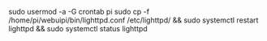 sudo usermod -a -G crontab pi
sudo cp -f /home/pi/webuipi/bin/lighttpd.conf /etc/lighttpd/ && sudo systemctl restart lighttpd && sudo systemctl status lighttpd
